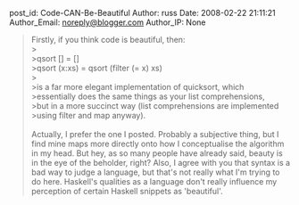 post_id: Code-CAN-Be-Beautiful
Author: russ
Date: 2008-02-22 21:11:21
Author_Email: noreply@blogger.com
Author_IP: None

>Firstly, if you think code is beautiful, then:<br />><br />>qsort [] = []<br />>qsort (x:xs) = qsort (filter (= x) xs)<br />><br />>is a far more elegant implementation of quicksort, which <br />>essentially does the same things as your list comprehensions, <br />>but in a more succinct way (list comprehensions are implemented <br />>using filter and map anyway).<br /><br />Actually, I prefer the one I posted. Probably a subjective thing, but I find mine maps more directly onto how I conceptualise the algorithm in my head. But hey, as so many people have already said, beauty is in the eye of the beholder, right? Also, I agree with you that syntax is a bad way to judge a language, but that&#39;s not really what I&#39;m trying to do here. Haskell&#39;s qualities as a language don&#39;t really influence my perception of certain Haskell snippets as &#39;beautiful&#39;.
